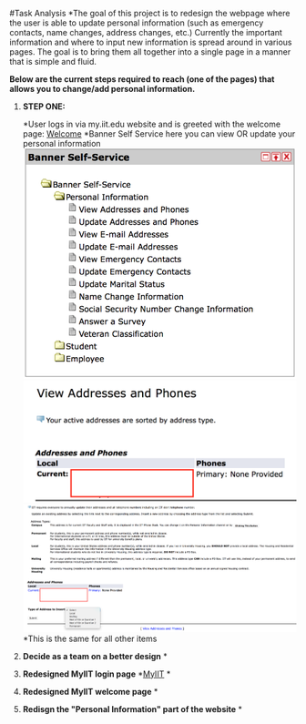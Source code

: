 #Task Analysis
*The goal of this project is to redesign the webpage where the user is able to update personal information (such as emergency
contacts, name changes, address changes, etc.) Currently the important information and where to input new information is spread around
in various pages. The goal is to bring them all together into a single page in a manner that is simple and fluid.

**Below are the current steps required to reach (one of the pages) that allows you to change/add personal information.**
 
1. **STEP ONE:** 

    *User logs in via my.iit.edu website and is greeted with the welcome page:
    [Welcome](images/welcome-page.png)
    *Banner Self Service here you can view OR update your personal information ![Bannerself service](images/banner-self-service.png) 
   ![View adress](images/view-addresses.png)
   ![Update adress](images/update-address-phone.png) 
    *This is the same for all other items
4. **Decide as a team on a better design**
    * 
5. **Redesigned MyIIT login page**
    *[MyIIT](https://my.iit.edu/cp/home/displaylogin)
    * 
6. **Redesigned MyIIT welcome page**
    * 
7. **Redisgn the "Personal Information" part of the website**
    * 
